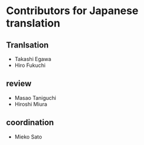  # Contributors for Japanese translation #

 ## Tranlsation ##
 * Takashi Egawa
 * Hiro Fukuchi
 
 ## review ##
 * Masao Taniguchi
 * Hiroshi Miura

 ## coordination ## 
 * Mieko Sato
 
